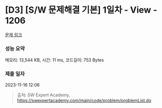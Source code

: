 # [D3] [S/W 문제해결 기본] 1일차 - View - 1206 

[문제 링크](https://swexpertacademy.com/main/code/problem/problemDetail.do?contestProbId=AV134DPqAA8CFAYh) 

### 성능 요약

메모리: 13,544 KB, 시간: 11 ms, 코드길이: 753 Bytes

### 제출 일자

2023-11-16 12:06



> 출처: SW Expert Academy, https://swexpertacademy.com/main/code/problem/problemList.do